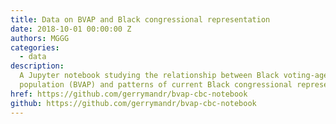 ```yaml
---
title: Data on BVAP and Black congressional representation
date: 2018-10-01 00:00:00 Z
authors: MGGG
categories:
  - data
description:
  A Jupyter notebook studying the relationship between Black voting-age
  population (BVAP) and patterns of current Black congressional representation.
href: https://github.com/gerrymandr/bvap-cbc-notebook
github: https://github.com/gerrymandr/bvap-cbc-notebook
---
```

